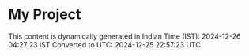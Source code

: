 # My Project

This content is dynamically generated in Indian Time (IST): 2024-12-26 04:27:23 IST
Converted to UTC: 2024-12-25 22:57:23 UTC

